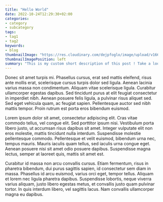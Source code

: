 ```yaml
---
title: "Hello World"
date: 2022-10-24T12:29:30+02:00
categories:
- category
- subcategory
tags:
- tag1
- tag2
keywords:
- blog
thumbnailImage: "https://res.cloudinary.com/dejpfoglo/image/upload/v1663528570/samples/landscapes/beach-boat.jpg"
thumbnailImagePosition: left
summary: "This is my custom short description of this post ! Take a look at the post's page by clicking the button below !"
---
```


Donec sit amet turpis mi. Phasellus cursus, erat sed mattis eleifend, risus ante mollis erat, scelerisque cursus turpis dolor sed ligula. Aenean lacinia varius massa non condimentum. Aliquam vitae scelerisque ligula. Curabitur ullamcorper egestas dapibus. Sed tincidunt purus at elit feugiat consectetur in imperdiet nibh. Aenean posuere felis ligula, a pulvinar risus aliquet sed. Sed eget vehicula quam, ac feugiat sapien. Pellentesque auctor sed nibh mattis tempor. Proin rutrum est porta eros bibendum euismod.

Lorem ipsum dolor sit amet, consectetur adipiscing elit. Cras vitae commodo tellus, vel congue elit. Sed porttitor ipsum nisi. Vestibulum porta libero justo, ut accumsan risus dapibus sit amet. Integer vulputate elit non eros molestie, mattis tincidunt nulla interdum. Suspendisse molestie pellentesque commodo. Pellentesque et velit euismod, bibendum urna nec, tempus mauris. Mauris iaculis quam tellus, sed iaculis urna congue eget. Aenean posuere nisi sit amet odio posuere dapibus. Suspendisse magna lectus, semper at laoreet quis, mattis sit amet est.

Curabitur id massa non arcu convallis cursus. Etiam fermentum, risus in pharetra bibendum, dui purus sagittis sapien, id consectetur sem diam in massa. Phasellus id arcu euismod, varius orci eget, tempor tellus. Aliquam et lorem nec ligula pharetra dapibus. Suspendisse lobortis, neque viverra varius aliquam, justo libero egestas metus, et convallis justo quam pulvinar tortor. In quis interdum libero, vel sagittis lacus. Nam convallis ullamcorper magna eu dapibus.